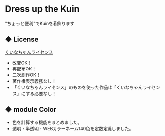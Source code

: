 # Dress up the Kuin
"ちょっと便利"でKuinを着飾ります

## ◆ License
[くいなちゃんライセンス](http://kuina.ch/others/license)

* 改変OK！  
* 再配布OK！  
* 二次創作OK！  
* 著作権表示義務なし！  
* 「くいなちゃんライセンス」のものを使った作品は「くいなちゃんライセンス」にする必要なし！


## ◆ module Color
* 色を計算する機能をまとめました。
* 透明・半透明・WEBカラーネーム140色を定数定義しました。
